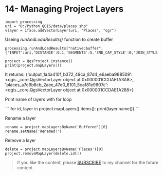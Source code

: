 # 14- Managing Project Layers

```
import processing
uri = "D:/Python_QGIS/data/places.shp"
vlayer = iface.addVectorLayer(uri, "Places", "ogr")
```
Useing *runAndLoadResults()* function to create buffer

```
processing.runAndLoadResults("native:buffer", {'INPUT':uri,'DISTANCE':0.1,'SEGMENTS':5,'END_CAP_STYLE':0,'JOIN_STYLE':0,'MITER_LIMIT':2,'DISSOLVE':False,'OUTPUT':'memory:'})

project = QgsProject.instance()
print(project.mapLayers())
```
It returns: 
{'output_1a4a410f_b372_49ca_87d4_e6aeba988509': <qgis._core.QgsVectorLayer object at 0x000001CCDAE1A3A8>, 'places_a7c9b8cb_2aee_47e0_8101_5caf81e9607c': <qgis._core.QgsVectorLayer object at 0x000001CCDAE1A288>}

<p> Print name of layers with for loop</p>
```
for id, layer in project.mapLayers().items():
    print(layer.name())
 ```

Rename a layer 
```
rename = project.mapLayersByName('Buffered')[0]
rename.setName('Renamed!')
```

Remove a layer
```
delete = project.mapLayersByName('Places')[0]
project.removeMapLayer(delete.id())
```

<blockquote>
<p>If you like the content, please <a target="_blank" href="https://www.youtube.com/channel/UCpbWlHEqBSnJb6i4UemXQpA?sub_confirmation=1">SUBSCRIBE</a> to my channel for the future content</p>
</blockquote>